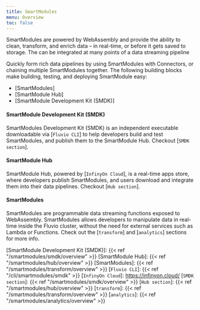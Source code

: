```yaml
---
title: SmartModules
menu: Overview
toc: false
---
```


SmartModules are powered by WebAssembly and provide the ability to clean, transform, and enrich data – in real-time, or before it gets saved to storage. The can be integrated at many points of a data streaming pipeline 

Quickly form rich data pipelines by using SmartModules with Connectors, or chaining multiple SmartModules together.
The following building blocks make building, testing, and deploying SmartModule easy:

* [SmartModules]
* [SmartModule Hub]
* [SmartModule Development Kit (SMDK)]

#### SmartModule Development Kit (SMDK)

SmartModules Development Kit (SMDK) is an independent executable downloadable via [`Fluvio CLI`] to help developers build and test SmartModules, and publish them to the SmartModule Hub. Checkout [`SMDK section`].

#### SmartModule Hub

SmartModule Hub, powered by [`InfinyOn Cloud`], is a real-time apps store, where developers publish SmartModules, and users download and integrate them into their data pipelines. Checkout [`Hub section`].

#### SmartModules

SmartModules are programmable data streaming functions exposed to WebAssembly. SmartModules allows developers to manipulate data in real-time inside the Fluvio cluster, without the need for external services such as Lambda or Functions. Check out the [`transform`] and [`analytics`] sections for more info.


[SmartModule Development Kit (SMDK)]: {{< ref "/smartmodules/smdk/overview" >}}
[SmartModule Hub]: {{< ref "/smartmodules/hub/overview" >}}
[SmartModules]:  {{< ref "/smartmodules/transform/overview" >}}
[`Fluvio CLI`]: {{< ref "/cli/smartmodules/smdk" >}}
[`InfinyOn Cloud`]: https://infinyon.cloud/
[`SMDK section`]: {{< ref "/smartmodules/smdk/overview" >}}
[`Hub section`]: {{< ref "/smartmodules/hub/overview" >}}
[`transform`]: {{< ref "/smartmodules/transform/overview" >}}
[`analytics`]: {{< ref "/smartmodules/analytics/overview" >}}